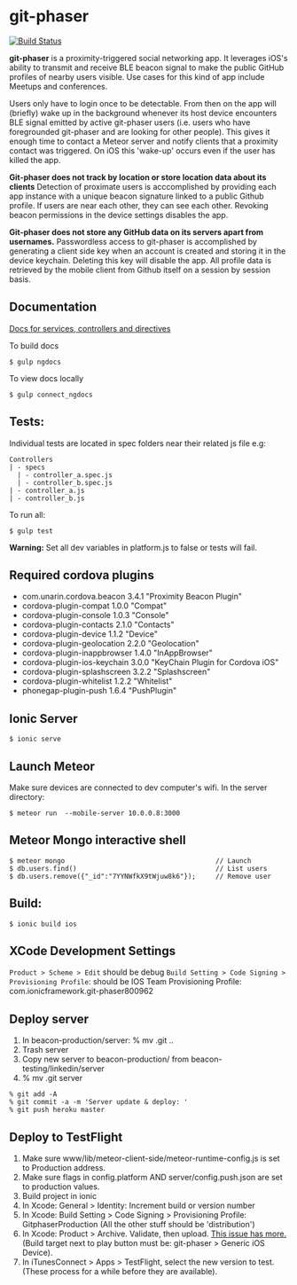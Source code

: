 # git-phaser

[![Build Status](https://travis-ci.org/git-phaser/git-phaser.svg?branch=master)](https://travis-ci.org/git-phaser/git-phaser)

**git-phaser** is a proximity-triggered social networking app. It leverages iOS's ability to transmit and receive BLE beacon signal to make the public GitHub profiles of nearby users visible. Use cases for this kind of app include Meetups and conferences. 

Users only have to login once to be detectable. From then on the app will (briefly) wake up in the background whenever its host device encounters BLE signal emitted by active git-phaser users (i.e. users who have foregrounded git-phaser and are looking for other people). This gives it enough time to contact a Meteor server and notify clients that a proximity contact was triggered. On iOS this 'wake-up' occurs even if the user has killed the app. 

**Git-phaser does not track by location or store location data about its clients** Detection of proximate users is acccomplished by providing each app instance with a unique beacon signature linked to a public Github profile. If users are near each other, they can see each other. Revoking beacon permissions in the device settings disables the app. 

**Git-phaser does not store any GitHub data on its servers apart from usernames.** Passwordless access to git-phaser is accomplished by generating a client side key when an account is created and storing it in the device keychain. Deleting this key will disable the app. All profile data is retrieved by the mobile client from Github itself on a session by session basis.    

## Documentation
[Docs for services, controllers and directives](https://git-phaser.github.io/git-phaser)

To build docs
```
$ gulp ngdocs
```

To view docs locally
```
$ gulp connect_ngdocs
```

## Tests: 
Individual tests are located in spec folders near their related js file e.g:

```
Controllers
| - specs
  | - controller_a.spec.js
  | - controller_b.spec.js
| - controller_a.js
| - controller_b.js
```

To run all:
```
$ gulp test
```
**Warning:** Set all dev variables in platform.js to false or tests will fail. 

## Required cordova plugins

+ com.unarin.cordova.beacon 3.4.1 "Proximity Beacon Plugin"
+ cordova-plugin-compat 1.0.0 "Compat"
+ cordova-plugin-console 1.0.3 "Console"
+ cordova-plugin-contacts 2.1.0 "Contacts"
+ cordova-plugin-device 1.1.2 "Device"
+ cordova-plugin-geolocation 2.2.0 "Geolocation"
+ cordova-plugin-inappbrowser 1.4.0 "InAppBrowser"
+ cordova-plugin-ios-keychain 3.0.0 "KeyChain Plugin for Cordova iOS"
+ cordova-plugin-splashscreen 3.2.2 "Splashscreen"
+ cordova-plugin-whitelist 1.2.2 "Whitelist"
+ phonegap-plugin-push 1.6.4 "PushPlugin"

## Ionic Server
```
$ ionic serve
```

## Launch Meteor
Make sure devices are connected to dev computer's wifi. In the server directory:
```
$ meteor run  --mobile-server 10.0.0.8:3000
```

## Meteor Mongo interactive shell
```
$ meteor mongo                                      // Launch
$ db.users.find()                                   // List users
$ db.users.remove({"_id":"7YYNWfkX9tWjuw8k6"});     // Remove user
```
## Build:

```
$ ionic build ios
```

## XCode Development Settings
```Product > Scheme > Edit``` should be debug
```Build Setting > Code Signing > Provisioning Profile```: should be IOS Team Provisioning Profile: com.ionicframework.git-phaser800962

## Deploy server 
1. In beacon-production/server: % mv .git ..
2. Trash server
3. Copy new server to beacon-production/ from beacon-testing/linkedin/server
4. % mv .git server

```
% git add -A
% git commit -a -m 'Server update & deploy: '
% git push heroku master
```

## Deploy to TestFlight
1. Make sure www/lib/meteor-client-side/meteor-runtime-config.js is set to Production address.
2. Make sure flags in config.platform AND server/config.push.json are set to production values.
3. Build project in ionic
4. In Xcode: General > Identity: Increment build or version number
5. In Xcode: Build Setting > Code Signing > Provisioning Profile: GitphaserProduction (All the other stuff should be 'distribution')
6. In Xcode: Product > Archive. Validate, then upload. [This issue has more.](https://github.com/cgewecke/beacon-testing/issues/36) (Build target next to play button must be: git-phaser > Generic iOS Device).
7. In iTunesConnect > Apps > TestFlight, select the new version to test. (These process for a while before they are available). 
